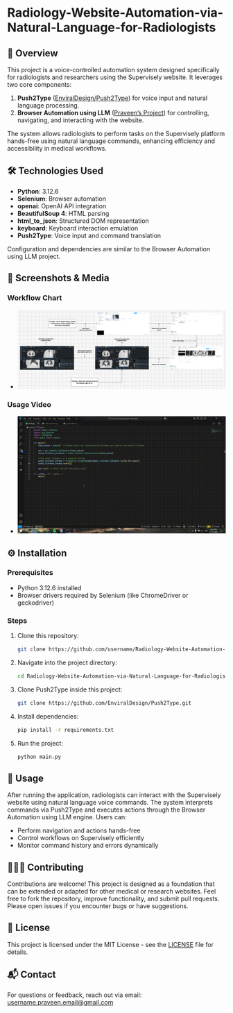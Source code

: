 # Radiology-Website-Automation-via-Natural-Language-for-Radiologists
## 🚀 Overview

This project is a voice-controlled automation system designed specifically for radiologists and researchers using the Supervisely website. It leverages two core components:

1. **Push2Type** ([EnviralDesign/Push2Type](https://github.com/EnviralDesign/Push2Type.git)) for voice input and natural language processing.  
2. **Browser Automation using LLM** ([Praveen’s Project](https://github.com/praveenkurup/Browser-Automation-Using-LLM.git)) for controlling, navigating, and interacting with the website.

The system allows radiologists to perform tasks on the Supervisely platform hands-free using natural language commands, enhancing efficiency and accessibility in medical workflows.

## 🛠️ Technologies Used

- **Python**: 3.12.6
- **Selenium**: Browser automation
- **openai**: OpenAI API integration
- **BeautifulSoup 4**: HTML parsing
- **html_to_json**: Structured DOM representation
- **keyboard**: Keyboard interaction emulation
- **Push2Type**: Voice input and command translation

Configuration and dependencies are similar to the Browser Automation using LLM project.

## 📸 Screenshots & Media
### Workflow Chart
- ![Workflow Chart](./assets/workflow_chart.png)
### Usage Video
- ![Usage Video](./assets/usage_video.gif) <!-- Placeholder for usage video -->

## ⚙️ Installation

### Prerequisites

- Python 3.12.6 installed
- Browser drivers required by Selenium (like ChromeDriver or geckodriver)

### Steps

1. Clone this repository:
   ```bash
   git clone https://github.com/username/Radiology-Website-Automation-via-Natural-Language-for-Radiologists.git
   ```
2. Navigate into the project directory:
   ```bash
   cd Radiology-Website-Automation-via-Natural-Language-for-Radiologists
   ```
3. Clone Push2Type inside this project:
   ```bash
   git clone https://github.com/EnviralDesign/Push2Type.git
   ```
4. Install dependencies:
   ```bash
   pip install -r requirements.txt
   ```
5. Run the project:
   ```bash
   python main.py
   ```

## 🧪 Usage

After running the application, radiologists can interact with the Supervisely website using natural language voice commands. The system interprets commands via Push2Type and executes actions through the Browser Automation using LLM engine. Users can:

- Perform navigation and actions hands-free
- Control workflows on Supervisely efficiently
- Monitor command history and errors dynamically

## 🧑‍🤝‍🧑 Contributing

Contributions are welcome! This project is designed as a foundation that can be extended or adapted for other medical or research websites. Feel free to fork the repository, improve functionality, and submit pull requests. Please open issues if you encounter bugs or have suggestions.

## 📄 License

This project is licensed under the MIT License - see the [LICENSE](./LICENSE) file for details.

## 📬 Contact

For questions or feedback, reach out via email: [username.praveen.email@gmail.com](mailto:username.praveen.email@gmail.com)
